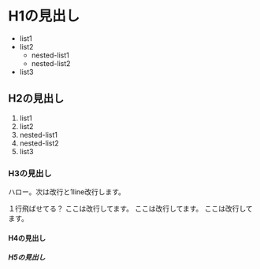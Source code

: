 # H1の見出し

- list1
- list2
  - nested-list1
  - nested-list2
- list3

## H2の見出し

1. list1
2. list2
  3. nested-list1
  4. nested-list2
5. list3

### H3の見出し

ハロー。次は改行と1line改行します。

１行飛ばせてる？
ここは改行してます。
ここは改行してます。
ここは改行してます。

#### H4の見出し



##### H5の見出し

